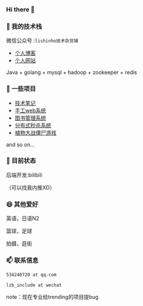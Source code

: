 ### Hi there 👋

### 🌱 我的技术栈

微信公众号 :`lishinho技术杂货铺`

- [个人博客](https://blog.csdn.net/wannuoge4766)
- [个人网站](https://lishinho.top/)


Java + golang + mysql + hadoop + zookeeper + redis

### 🤔 一些项目

- [技术笔记](https://github.com/lishinho/algorithm-coding)
- [手工web系统](https://github.com/lishinho/SCU_DB_WebSystemByJsp)
- [图书管理系统](https://github.com/lishinho/LMS1.0)
- [分布式秒杀系统](https://github.com/lishinho/dis-seckill)
- [植物大战僵尸游戏](https://github.com/lishinho/PVZ_windowsAPI)

and so on...

### 🔭 目前状态

后端开发:bilibili

（可以找我内推XD）

### 😄 其他爱好

英语，日语N2

篮球，足球

拍摄，逛街

### 📫 联系信息

`534240720 at qq.com`

`lzb_include at wechat`

note：现在专业给trending的项目提bug

